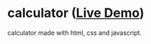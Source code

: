 # calculator ([Live Demo](https://satogo1.github.io/calculator/))
calculator made with html, css and javascript.
